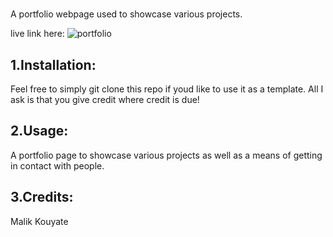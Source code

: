 # <MODULE2-Portfolio>

A portfolio webpage used to showcase various projects.

live link here: ![portfolio](https://mkalik.github.io/)

## 1.Installation:
    
Feel free to simply git clone this repo if youd like to use it as a template. All I ask is that you give credit where credit is due!

## 2.Usage:

A portfolio page to showcase various projects as well as a means of getting in contact with people.

## 3.Credits:

Malik Kouyate
